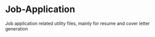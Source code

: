 # Job-Application
Job application related utility files, mainly for resume and cover letter generation
